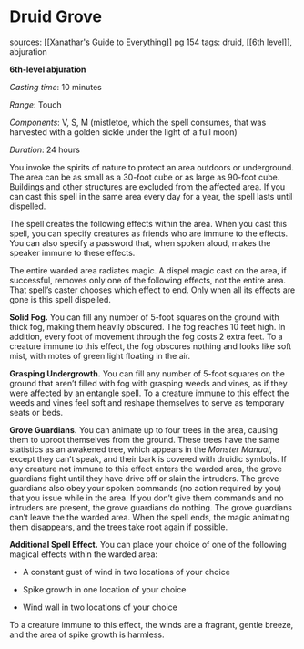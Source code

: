 # Druid Grove
sources: [[Xanathar's Guide to Everything]] pg 154
tags: druid, [[6th level]], abjuration

**6th-level abjuration**

*Casting time*: 10 minutes

*Range*: Touch

*Components*: V, S, M (mistletoe, which the spell consumes, that was harvested with a golden sickle under the light of a full moon)

*Duration*: 24 hours

You invoke the spirits of nature to protect an area outdoors or underground. The area can be as small as a 30-foot cube or as large as 90-foot cube. Buildings and other structures are excluded from the affected area. If you can cast this spell in the same area every day for a year, the spell lasts until dispelled.

The spell creates the following effects within the area. When you cast this spell, you can specify creatures as friends who are immune to the effects. You can also specify a password that, when spoken aloud, makes the speaker immune to these effects.

The entire warded area radiates magic. A dispel magic cast on the area, if successful, removes only one of the following effects, not the entire area. That spell’s caster chooses which effect to end. Only when all its effects are gone is this spell dispelled.

**Solid Fog.** You can fill any number of 5-foot squares on the ground with thick fog, making them heavily obscured. The fog reaches 10 feet high. In addition, every foot of movement through the fog costs 2 extra feet. To a creature immune to this effect, the fog obscures nothing and looks like soft mist, with motes of green light floating in the air.

**Grasping Undergrowth.** You can fill any number of 5-foot squares on the ground that aren’t filled with fog with grasping weeds and vines, as if they were affected by an entangle spell. To a creature immune to this effect the weeds and vines feel soft and reshape themselves to serve as temporary seats or beds.

**Grove Guardians.** You can animate up to four trees in the area, causing them to uproot themselves from the ground. These trees have the same statistics as an awakened tree, which appears in the *Monster Manual*, except they can’t speak, and their bark is covered with druidic symbols. If any creature not immune to this effect enters the warded area, the grove guardians fight until they have drive off or slain the intruders. The grove guardians also obey your spoken commands (no action required by you) that you issue while in the area. If you don’t give them commands and no intruders are present, the grove guardians do nothing. The grove guardians can’t leave the the warded area. When the spell ends, the magic animating them disappears, and the trees take root again if possible.

**Additional Spell Effect.** You can place your choice of one of the following magical effects within the warded area:

 * A constant gust of wind in two locations of your choice

 * Spike growth in one location of your choice

 * Wind wall in two locations of your choice

To a creature immune to this effect, the winds are a fragrant, gentle breeze, and the area of spike growth is harmless.
